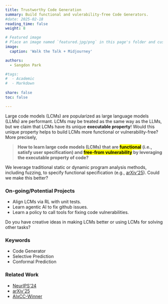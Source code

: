 ```yaml
---
title: Trustworthy Code Generation 
summary: Build functional and vulerability-free Code Generators. 
#date: 2025-02-18
reading_time: false
weight: 8

# Featured image
# Place an image named `featured.jpg/png` in this page's folder and customize its options here.
image:
  caption: 'Walk the Talk + Midjourney'

authors:
  - Sangdon Park

#tags:
#  - Academic
#  - Markdown
  
share: false
toc: false

---
```



Large code models (LCMs) are popularized as large language models (LLMs) are performant. LCMs may be treated as the same way as the LLMs, but we claim that LCMs have its unique **executable property**! Would this unique property helps to build LCMs more functional or vulnerability-free? More precisely, 

> **How to learn large code models (LCMs) that are <mark>functional</mark> (i.e., satisfy user specification) and <mark>free-from vulnerability</mark> by leveraging the executable property of code?**


We leverage traditional static or dynamic program analysis methods, including fuzzing, to specify functional specification (e.g., [arXiv'25](https://arxiv.org/abs/2505.13553)). Could we make this better?  



### On-going/Potential Projects

* Align LCMs via RL with unit tests. 
* Learn agentic AI to fix github issues.
* Learn a policy to call tools for fixing code vulnerabilities.

Do you have creative ideas in making LCMs better or using LCMs for solving other tasks?


### Keywords
* Code Generator
* Selective Prediction
* Conformal Prediction 

### Related Work
* [NeurIPS'24](https://arxiv.org/abs/2307.09254)
* [arXiv'25](https://arxiv.org/abs/2505.13553)
* [AIxCC-Winner](https://www.darpa.mil/news/2025/aixcc-results)

